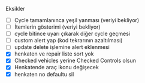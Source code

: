 
Eksikler 
- [ ] Cycle tamamlanınca yeşil yanması (veriyi bekliyor)
- [ ] İtemlerin gösterimi (veriyi bekliyor)
- [ ] cycle bitince uyarı çıkarak diğer cycle geçmesi
- [ ] custom alert yap (kod tekrarının azaltılması)
- [ ] update delete işlemine alert eklenmesi
- [x] henkaten ve repair liste sort yok
- [x] Checked vehicles yerine Checked Controls olsun
- [x] Henkatende araç ikonu değişecek
- [x] henkaten no defaultu sil
